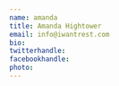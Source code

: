 ```yaml
---
name: amanda
title: Amanda Hightower
email: info@iwantrest.com
bio: 
twitterhandle: 
facebookhandle: 
photo: 
---
```


